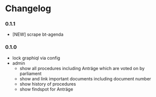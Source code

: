 # Changelog

### 0.1.1

* [NEW] scrape bt-agenda

### 0.1.0

* lock graphiql via config
* admin
  * show all procedures including Anträge which are voted on by parliament
  * show and link important documents including document number
  * show history of procedures
  * show findspot for Anträge
